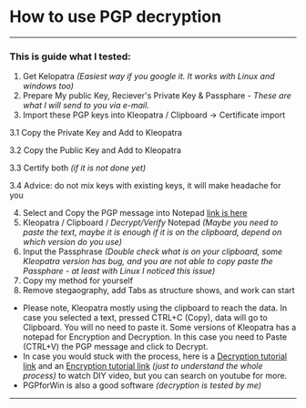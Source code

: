# How to use PGP decryption
---
### This is guide what I tested:
1. Get Kelopatra *(Easiest way if you google it. It works with Linux and windows too)*
2. Prepare My public Key, Reciever's Private Key & Passphare - *These are what I will send to you via e-mail.*
3. Import these PGP keys into Kleopatra / Clipboard -> Certificate import

3.1 Copy the Private Key and Add to Kleopatra

3.2 Copy the Public Key and Add to Kleopatra

3.3 Certify both *(if it is not done yet)*

3.4 Advice: do not mix keys with existing keys, it will make headache for you

4. Select and Copy the PGP message into Notepad [link is here](https://github.com/jugo-amaryl/How_To_LevelUp_Your_AIsCommunicationSkill/blob/master/TheTechnique_MyMethod.txt)
5. Kleopatra / Clipboard / *Decrypt/Verify* Notepad *(Maybe you need to paste the text, maybe it is enough if it is on the clipboard, depend on which version do you use)*
6. Input the Passphrase *(Double check what is on your clipboard, some Kleopatra version has bug, and you are not able to copy paste the Passphare - at least with Linux I noticed this issue)*
7. Copy my method for yourself
8. Remove stegaography, add Tabs as structure shows, and work can start

- Please note, Kleopatra mostly using the clipboard to reach the data. In case you selected a text, pressed CTRL+C (Copy), data will go to Clipboard. You will no need to paste it. Some versions of Kleopatra has a notepad for Encryption and Decryption. In this case you need to Paste (CTRL+V) the PGP message and click to Decrypt. 
- In case you would stuck with the process, here is a [Decryption tutorial link](https://www.youtube.com/watch?v=mwyYRFBcEsU) and an [Encryption tutorial link](https://www.youtube.com/watch?v=lAblt1Qt_ng) *(just to understand the whole process)* to watch DIY video, but you can search on youtube for more.
- PGPforWin is also a good software *(decryption is tested by me)*

---